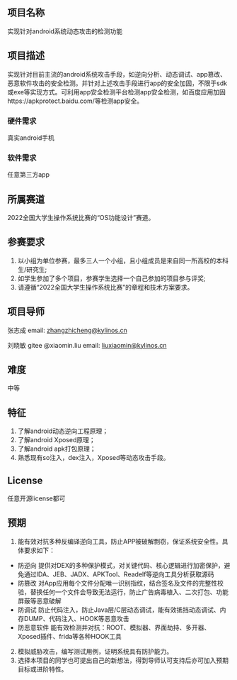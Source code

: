  
## 项目名称
实现针对android系统动态攻击的检测功能

## 项目描述
实现针对目前主流的android系统攻击手段，如逆向分析、动态调试、app篡改、恶意软件攻击的安全检测。并针对上述攻击手段进行app的安全加固，不限于sdk或exe等实现方式。可利用app安全检测平台检测app安全检测，如百度应用加固https://apkprotect.baidu.com/等检测app安全。

### 硬件需求
真实android手机
### 软件需求
任意第三方app

## 所属赛道
2022全国大学生操作系统比赛的“OS功能设计”赛道。

## 参赛要求
1. 以小组为单位参赛，最多三人一个小组，且小组成员是来自同一所高校的本科生/研究生;
2. 如学生参加了多个项目，参赛学生选择一个自己参加的项目参与评奖;
3. 请遵循“2022全国大学生操作系统比赛”的章程和技术方案要求。

## 项目导师
张志成
email: zhangzhicheng@kylinos.cn
   
刘晓敏
gitee @xiaomin.liu
email: liuxiaomin@kylinos.cn

## 难度
中等

## 特征
1. 了解android动态逆向工程原理；
2. 了解android Xposed原理；
3. 了解android apk打包原理；
4. 熟悉现有so注入，dex注入，Xposed等动态攻击手段。

## License
任意开源license都可

## 预期
1. 能有效对抗多种反编译逆向工具，防止APP被破解剽窃，保证系统安全性。具体要求如下：
  * 防逆向
  提供对DEX的多种保护模式，对关键代码、核心逻辑进行加密保护，避免通过IDA、JEB、JADX、APKTool、Readelf等逆向工具分析获取源码
  * 防篡改
  对App应用每个文件分配唯一识别指纹，结合签名及文件的完整性校验，替换任何一个文件会导致无法运行，防止广告病毒植入、二次打包、功能屏蔽等恶意破解
  * 防调试
  防止代码注入，防止Java层/C层动态调试，能有效抵挡动态调试、内存DUMP、代码注入、HOOK等恶意攻击
  * 防恶意软件
 能有效检测并对抗：ROOT、模拟器、界面劫持、多开器、Xposed插件、frida等各种HOOK工具
2. 模拟威胁攻击，编写测试用例，证明系统具有防护能力。
3. 选择本项目的同学也可提出自己的新想法，得到导师认可支持后亦可加入预期目标或进阶特性。
